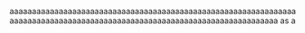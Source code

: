 aaaaaaaaaaaaaaaaaaaaaaaaaaaaaaaaaaaaaaaaaaaaaaaaaaaaaaaaaaaaaaaaaaaaaaaaaaaaaaaaaaaaaaaaaaaaaaaaaaaaaaaaaaaaaaaaaaaaaaaaaaaa
as
a
